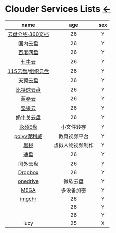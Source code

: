 # Clouder Services Lists  [←](index.md)

| name | age | sex |
|:---:|:---:|:---:|
| [云盘介绍·360文档](http://www.360doc.com/content/13/0620/11/325430_294237609.shtml) | 26 | Y |
| 国内云盘 | 26 | Y |
| [百度网盘](https://pan.baidu.com/disk/home?errno=0&errmsg=Auth%20Login%20Sucess&&bduss=&ssnerror=0#/all?path=%2F&vmode=list) | 26 | Y |
| [七牛云](https://www.qiniu.com/) | 26 | Y |
| [115云盘](https://yun.115.com/)/[组织云盘](https://115.com/) | 26 | Y |
| [天翼云盘](https://cloud.189.cn/t/Av67NvmEJVBv) | 26 | Y |
| [比特球云盘](https://pan.bitqiu.com/) | 26 | Y |
| [蓝奏云](https://pc.woozooo.com/account.php?action=login&ref=/mydisk.php) | 26 | Y |
| [坚果云](https://www.jianguoyun.com/p/DVcTl84Q98n8BRjFlx4) | 26 | Y |
| [奶牛关云盘](https://zhaooolee.cowtransfer.com/) | 26 | Y |
| [永硕E盘](http://rensi.ys168.com/) | 小文件转存 | Y |
| [polyv保利威](https://my.polyv.net/v3/login/) | 教育视频平台 | Y |
| [黑镜](http://anchor.avatarworks.com/anchor_yb/#/news) | 虚拟人物视频制作 | Y |
| [速盘](https://www.speedpan.com/) | 26 | Y |
| 国外云盘 | 26 | Y |
| [Dropbox](https://www.dropbox.com/login?cont=https%3A%2F%2Fwww.dropbox.com%2Fh) | 26 | Y |
| [onedrive](https://onedrive.live.com/?id=root&cid=D702FA97AA60D8CB) | 微软云盘 | Y |
| [MEGA](https://mega.nz/fm/XoFHjarT) | 多设备加密 | Y |
| [imgchr](https://imgchr.com/ambroseren) | 26 | Y |
| []() | 26 | Y |
| []() | 26 | Y |
| lucy | 25 | X |
